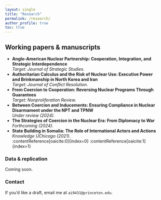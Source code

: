 ```yaml
---
layout: single
title: "Research"
permalink: /research/
author_profile: true
toc: true
---
```


## Working papers & manuscripts

- **Anglo-American Nuclear Partnership: Cooperation, Integration, and Strategic Interdependence**  
  *Target: Journal of Strategic Studies.*  
- **Authoritarian Calculus and the Risk of Nuclear Use: Executive Power and Brinkmanship in North Korea and Iran**  
  *Target: Journal of Conflict Resolution.*  
- **From Coercion to Cooperation: Reversing Nuclear Programs Through Guarantees**  
  *Target: Nonproliferation Review.*  
- **Between Coercion and Inducements: Ensuring Compliance in Nuclear Disarmament under the NPT and TPNW**  
  *Under review (2024).*  
- **The Strategies of Coercion in the Nuclear Era: From Diplomacy to War**  
  *Forthcoming (2024).*  
- **State Building in Somalia: The Role of International Actors and Actions**  
  *Knowledge UChicago (2021).*  
:contentReference[oaicite:0]{index=0} :contentReference[oaicite:1]{index=1}

### Data & replication
Coming soon.

### Contact
If you’d like a draft, email me at `ai9431@princeton.edu`.
